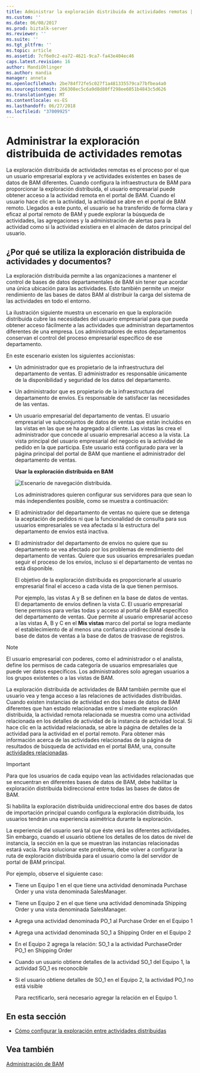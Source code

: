 ```yaml
---
title: Administrar la exploración distribuida de actividades remotas | Microsoft Docs
ms.custom: ''
ms.date: 06/08/2017
ms.prod: biztalk-server
ms.reviewer: ''
ms.suite: ''
ms.tgt_pltfrm: ''
ms.topic: article
ms.assetid: 7cf6e0c2-ea72-4621-9ca7-fa43e404ec46
caps.latest.revision: 16
author: MandiOhlinger
ms.author: mandia
manager: anneta
ms.openlocfilehash: 2be784f72fe5c027f1a481335579ca77bfbea4a0
ms.sourcegitcommit: 266308ec5c6a9d8d80ff298ee6051b4843c5d626
ms.translationtype: MT
ms.contentlocale: es-ES
ms.lasthandoff: 06/27/2018
ms.locfileid: "37009925"
---
```

# <a name="managing-distributed-navigation-of-remote-activities"></a>Administrar la exploración distribuida de actividades remotas
La exploración distribuida de actividades remotas es el proceso por el que un usuario empresarial explora y ve actividades existentes en bases de datos de BAM diferentes. Cuando configura la infraestructura de BAM para proporcionar la exploración distribuida, el usuario empresarial puede obtener acceso a la actividad remota en el portal de BAM. Cuando el usuario hace clic en la actividad, la actividad se abre en el portal de BAM remoto. Llegados a este punto, el usuario se ha transferido de forma clara y eficaz al portal remoto de BAM y puede explorar la búsqueda de actividades, las agregaciones y la administración de alertas para la actividad como si la actividad existiera en el almacén de datos principal del usuario.  
  
## <a name="why-use-distributed-navigation-of-activities-and-documents"></a>¿Por qué se utiliza la exploración distribuida de actividades y documentos?  
 La exploración distribuida permite a las organizaciones a mantener el control de bases de datos departamentales de BAM sin tener que acordar una única ubicación para las actividades. Esto también permite un mejor rendimiento de las bases de datos BAM al distribuir la carga del sistema de las actividades en todo el entorno.  
  
 La ilustración siguiente muestra un escenario en que la exploración distribuida cubre las necesidades del usuario empresarial para que pueda obtener acceso fácilmente a las actividades que administran departamentos diferentes de una empresa. Los administradores de estos departamentos conservan el control del proceso empresarial específico de ese departamento.  
  
 En este escenario existen los siguientes accionistas:  
  
- Un administrador que es propietario de la infraestructura del departamento de ventas. El administrador es responsable únicamente de la disponibilidad y seguridad de los datos del departamento.  
  
- Un administrador que es propietario de la infraestructura del departamento de envíos. Es responsable de satisfacer las necesidades de las ventas.  
  
- Un usuario empresarial del departamento de ventas. El usuario empresarial ve subconjuntos de datos de ventas que están incluidos en las vistas en las que se ha agregado al cliente. Las vistas las crea el administrador que concede al usuario empresarial acceso a la vista. La vista principal del usuario empresarial del negocio es la actividad de pedido en la que participa. Este usuario está configurado para ver la página principal del portal de BAM que mantiene el administrador del departamento de ventas.  
  
  **Usar la exploración distribuida en BAM**  
  
  ![Escenario de navegación distribuida. ](../core/media/bcd-distrbuted-nav-scenario.gif "bcd_distrbuted_nav_scenario")  
  
  Los administradores quieren configurar sus servidores para que sean lo más independientes posible, como se muestra a continuación:  
  
- El administrador del departamento de ventas no quiere que se detenga la aceptación de pedidos ni que la funcionalidad de consulta para sus usuarios empresariales se vea afectada si la estructura del departamento de envíos está inactiva.  
  
- El administrador del departamento de envíos no quiere que su departamento se vea afectado por los problemas de rendimiento del departamento de ventas. Quiere que sus usuarios empresariales puedan seguir el proceso de los envíos, incluso si el departamento de ventas no está disponible.  
  
  El objetivo de la exploración distribuida es proporcionarle al usuario empresarial final el acceso a cada vista de la que tienen permisos.  
  
  Por ejemplo, las vistas A y B se definen en la base de datos de ventas. El departamento de envíos definen la vista C. El usuario empresarial tiene permisos para verlas todas y acceso al portal de BAM específico del departamento de ventas. Que permite al usuario empresarial acceso a las vistas A, B y C en el **Mis vistas** marco del portal se logra mediante el establecimiento de al menos una confianza unidireccional desde la base de datos de ventas a la base de datos de trasvase de registros.  
  
> [!NOTE]
>  El usuario empresarial con poderes, como el administrador o el analista, define los permisos de cada categoría de usuarios empresariales que puede ver datos específicos. Los administradores solo agregan usuarios a los grupos existentes o a las vistas de BAM.  
  
 La exploración distribuida de actividades de BAM también permite que el usuario vea y tenga acceso a las relaciones de actividades distribuidas. Cuando existen instancias de actividad en dos bases de datos de BAM diferentes que han estado relacionadas entre sí mediante exploración distribuida, la actividad remota relacionada se muestra como una actividad relacionada en los detalles de actividad de la instancia de actividad local. Si hace clic en la actividad relacionada, se abre la página de detalles de la actividad para la actividad en el portal remoto. Para obtener más información acerca de las actividades relacionadas de la página de resultados de búsqueda de actividad en el portal BAM, una, consulte [actividades relacionadas](../core/related-activities.md).  
  
> [!IMPORTANT]
>  Para que los usuarios de cada equipo vean las actividades relacionadas que se encuentran en diferentes bases de datos de BAM, debe habilitar la exploración distribuida bidireccional entre todas las bases de datos de BAM.  
  
 Si habilita la exploración distribuida unidireccional entre dos bases de datos de importación principal cuando configura la exploración distribuida, los usuarios tendrán una experiencia asimétrica durante la exploración.  
  
 La experiencia del usuario será tal que éste verá las diferentes actividades. Sin embargo, cuando el usuario obtiene los detalles de los datos de nivel de instancia, la sección en la que se muestran las instancias relacionadas estará vacía. Para solucionar este problema, debe volver a configurar la ruta de exploración distribuida para el usuario como la del servidor de portal de BAM principal.  
  
 Por ejemplo, observe el siguiente caso:  
  
- Tiene un Equipo 1 en el que tiene una actividad denominada Purchase Order y una vista denominada SalesManager.  
  
- Tiene un Equipo 2 en el que tiene una actividad denominada Shipping Order y una vista denominada SalesManager.  
  
- Agrega una actividad denominada PO_1 al Purchase Order en el Equipo 1  
  
- Agrega una actividad denominada SO_1 a Shipping Order en el Equipo 2  
  
- En el Equipo 2 agrega la relación: SO_1 a la actividad PurchaseOrder PO_1 en Shipping Order  
  
- Cuando un usuario obtiene detalles de la actividad SO_1 del Equipo 1, la actividad SO_1 es reconocible  
  
- Si el usuario obtiene detalles de SO_1 en el Equipo 2, la actividad PO_1 no está visible  
  
  Para rectificarlo, será necesario agregar la relación en el Equipo 1.  
  
## <a name="in-this-section"></a>En esta sección  
  
-   [Cómo configurar la exploración entre actividades distribuidas](../core/how-to-configure-navigation-between-distributed-activities.md)  
  
## <a name="see-also"></a>Vea también  
 [Administración de BAM](../core/managing-bam.md)